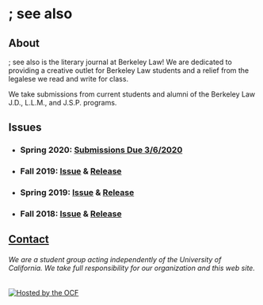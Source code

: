 ---
---
<title>; see also</title>
<style type="text/css">
.center {
  margin: 0 auto;
  width: 500px; 
}
</style>
<div class="center">
  <h1>; see also</h1>
  <h2>About</h2>
  <p>; see also is the literary journal at Berkeley Law! We are dedicated to providing a creative outlet for Berkeley Law students and a relief from the legalese we read and write for class.</p>
  <p>We take submissions from current students and alumni of the Berkeley Law J.D., L.L.M., and J.S.P. programs.</p>
  <h2>Issues</h2>
  <ul>
    <li>
      <h3>Spring 2020: <a href="https://forms.gle/u6tizKHfBPrrDiD2A">Submissions Due 3/6/2020</a></h3>
    </li>
    <li>
      <h3>Fall 2019: <a href="issues/0201.pdf">Issue</a> & <a href="events/0201.png">Release</a></h3>
    </li>
    <li>
      <h3>Spring 2019: <a href="issues/0102.pdf">Issue</a> & <a href="events/0102.jpg">Release</a></h3>
    </li>
    <li>
      <h3>Fall 2018: <a href="issues/0101.pdf">Issue</a> & <a href="events/0101.png">Release</a></h3>
    </li>
  </ul>
  <h2><a href="mailto:seealsoliteraryjournal@gmail.com">Contact</a></h2>
  <h6>We are a student group acting independently of the University of California. We take full responsibility for our organization and this web site.</h6>
  <a href="https://www.ocf.berkeley.edu">
    <img src="https://www.ocf.berkeley.edu/hosting-logos/ocf-hosted-penguin.svg" alt="Hosted by the OCF" style="border: 0;" />
  </a>
</div>
